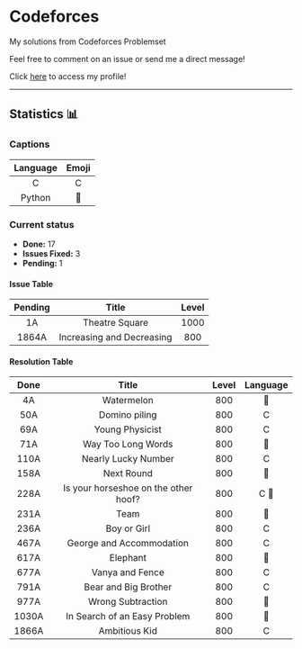 # Codeforces
My solutions from Codeforces Problemset

Feel free to comment on an issue or send me a direct message!

Click [here](https://codeforces.com/profile/brenovsky1) to access my profile!

***

## Statistics :bar_chart:

### Captions

| Language | Emoji |
|:--------:|:-----:|
|    C     |   C   |
| Python | :snake: |

### Current status

* **Done:** 17
* **Issues Fixed:** 3
* **Pending:** 1


#### Issue Table
| Pending |           Title           | Level |
|:-------:|:-------------------------:|:-----:|
|   1A    |      Theatre Square       | 1000  |
|  1864A  | Increasing and Decreasing |  800  |


#### Resolution Table
| Done  |                Title                 | Level | Language  |
|:-----:|:------------------------------------:|:-----:|:---------:|
|  4A   |              Watermelon              |  800  |  :snake:  |
|  50A  |            Domino piling             |  800  |     C     |
|  69A  |           Young Physicist            |  800  |     C     |
|  71A  |          Way Too Long Words          |  800  |  :snake:  |
| 110A  |         Nearly Lucky Number          |  800  |     C     |
| 158A  |              Next Round              |  800  |  :snake:  |
| 228A  | Is your horseshoe on the other hoof? |  800  | C :snake: |
| 231A  |                 Team                 |  800  |  :snake:  |
| 236A  |             Boy or Girl              |  800  |     C     |
| 467A  |       George and Accommodation       |  800  |     C     |
| 617A  |               Elephant               |  800  |  :snake:  |
| 677A  |           Vanya and Fence            |  800  |     C     |
| 791A  |         Bear and Big Brother         |  800  |     C     |
| 977A  |          Wrong Subtraction           |  800  |  :snake:  |
| 1030A |     In Search of an Easy Problem     |  800  |  :snake:  |
| 1866A |            Ambitious Kid             |  800  |     C     |



